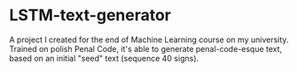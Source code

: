 # LSTM-text-generator
A project I created for the end of Machine Learning course on my university.
Trained on polish Penal Code, it's able to generate penal-code-esque text, based on an initial "seed" text (sequence 40 signs).
